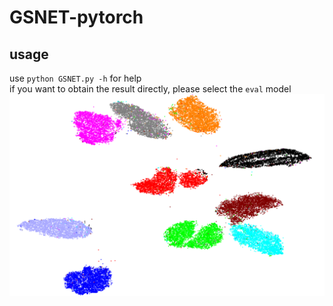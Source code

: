 # GSNET-pytorch
## usage
use  `python GSNET.py -h`  for help <br>
if you want to obtain the result directly, please select the `eval` model 
![](/GSNET_MNIST.png)
